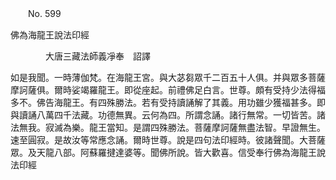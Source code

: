 ﻿　　No. 599

佛為海龍王說法印經

　　　　大唐三藏法師義凈奉　詔譯


如是我聞。一時薄伽梵。在海龍王宮。與大苾芻眾千二百五十人俱。并與眾多菩薩摩訶薩俱。爾時娑竭羅龍王。即從座起。前禮佛足白言。世尊。頗有受持少法得福多不。佛告海龍王。有四殊勝法。若有受持讀誦解了其義。用功雖少獲福甚多。即與讀誦八萬四千法藏。功德無異。云何為四。所謂念誦。諸行無常。一切皆苦。諸法無我。寂滅為樂。龍王當知。是謂四殊勝法。菩薩摩訶薩無盡法智。早證無生。速至圓寂。是故汝等常應念誦。爾時世尊。說是四句法印經時。彼諸聲聞。大菩薩眾。及天龍八部。阿蘇羅揵達婆等。聞佛所說。皆大歡喜。信受奉行佛為海龍王說法印經
